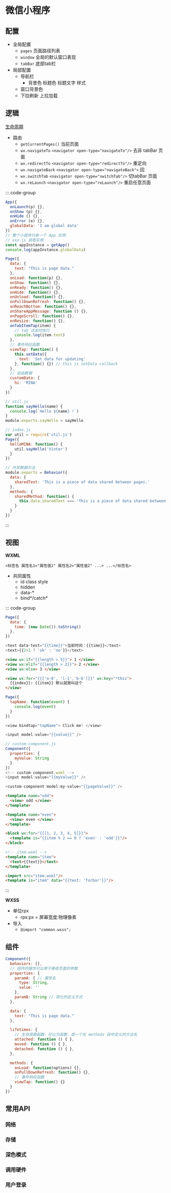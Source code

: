 # 微信小程序

## 配置

- 全局配置
  - `pages` 页面路径列表
  - `window` 全局的默认窗口表现
  - `tabBar` 底部tab栏
- 局部配置
  - 导航栏
    - 背景色 标题色 标题文字 样式
  - 窗口背景色
  - 下拉刷新 上拉加载

## 逻辑

[生命周期](https://developers.weixin.qq.com/miniprogram/dev/framework/app-service/page-life-cycle.html)

- 路由
  - `getCurrentPages()` 当前页面
  - `wx.navigateTo` `<navigator open-type="navigateTo"/>` 去非 tabBar 页面
  - `wx.redirectTo` `<navigator open-type="redirectTo"/>` 重定向
  - `wx.navigateBack` `<navigator open-type="navigateBack">` 回
  - `wx.switchTab` `<navigator open-type="switchTab"/>` 切tabBar 页面
  - `wx.reLaunch` `<navigator open-type="reLaunch"/>` 重启任意页面

::: code-group
```js [app.js]
App({
  onLaunch(p) {},
  onShow (p) {},
  onHide () {},
  onError (e) {},
  globalData: 'I am global data'
})
// 整个小程序只有一个 App 实例
// xxx.js 获取实例
const appInstance = getApp()
console.log(appInstance.globalData)
```
```js [index.js]
Page({
  data: {
    text: "This is page data."
  },
  onLoad: function(p) {},
  onShow: function() {},
  onReady: function() {},
  onHide: function() {},
  onUnload: function() {},
  onPullDownRefresh: function() {},
  onReachBottom: function() {},
  onShareAppMessage: function () {},
  onPageScroll: function() {},
  onResize: function() {},
  onTabItemTap(item) {
    // tab 点击时执行
    console.log(item.text)
  },
  // 事件响应函数
  viewTap: function() {
    this.setData({
      text: 'Set data for updating'
    }, function() {}) // this is setData callback
  },
  // 自由数据
  customData: {
    hi: 'MINA'
  }
})
```
```js [module]
// util.js
function sayHello(name) {
  console.log(`Hello ${name} !`)
}
module.exports.sayHello = sayHello

// index.js
var util = require('util.js')
Page({
  helloMINA: function() {
    util.sayHello('Vinter')
  }
})
```
```js [behaviors]
// 共享数据方法
module.exports = Behavior({
  data: {
    sharedText: 'This is a piece of data shared between pages.'
  },
  methods: {
    sharedMethod: function() {
      this.data.sharedText === 'This is a piece of data shared between pages.'
    }
  }
})
```
:::


## 视图

**WXML**

`<标签名 属性名1="属性值1" 属性名2="属性值2" ...> ...</标签名>`

- 共同属性
  - id class style
  - hidden
  - data-*
  - bind*/catch*


::: code-group
```js [数据绑定]
Page({
  data: {
    time: (new Date()).toString()
  },
})

<text data-test="{{time}}">当前时间：{{time}}</text>
<text>{{2>1 ? 'ok' : 'no'}}</text>
```
```html [条件渲染]
<view wx:if="{{length > 5}}"> 1 </view>
<view wx:elif="{{length > 2}}"> 2 </view>
<view wx:else> 3 </view>
```
```html [列表渲染]
<view wx:for="{{['o-0', 'l-1','b-6']}}" wx:key="*this">
  {{index}}: {{item}} 默认就是叫这个
</view>
```
```js [触发事件]
Page({
  tapName: function(event) {
    console.log(event)
  }
})

<view bindtap="tapName"> Click me! </view>
```
```js [双向绑定]
<input model:value="{{value}}" />

// custom-component.js
Component({
  properties: {
    myValue: String
  }
})
<!-- custom-component.wxml -->
<input model:value="{{myValue}}" />

<custom-component model:my-value="{{pageValue}}" />
```
```html [模板复用]
<template name="odd">
  <view> odd </view>
</template>

<template name="even">
  <view> even </view>
</template>

<block wx:for="{{[1, 2, 3, 4, 5]}}">
  <template is="{{item % 2 == 0 ? 'even' : 'odd'}}"/>
</block>
```
```html [导出引入]
<!-- item.wxml -->
<template name="item">
  <text>{{text}}</text>
</template>

<import src="item.wxml"/>
<template is="item" data="{{text: 'forbar'}}"/>
```
:::

**WXSS**

- 单位rpx
  - rpx:px = 屏幕宽度:物理像素
- 导入
  - `@import "common.wxss";`

## 组件

```js
Component({
  behaviors: [],
  // 组件的属性可以用于接收页面的参数
  properties: {
    paramA: { // 属性名
      type: String,
      value: ''
    },
    paramB: String // 简化的定义方式
  },

  data: {
    text: "This is page data."
  },

  lifetimes: {
    // 生命周期函数，可以为函数，或一个在 methods 段中定义的方法名
    attached: function () { },
    moved: function () { },
    detached: function () { },
  },

  methods: {
    onLoad: function(options) {},
    onPullDownRefresh: function() {},
    // 事件响应函数
    viewTap: function() {}
  }
})
```

## 常用API

### 网络


### 存储


### 深色模式


### 调用硬件

### 用户登录